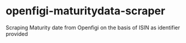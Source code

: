 # openfigi-maturitydata-scraper
Scraping Maturity date from Openfigi on the basis of ISIN as identifier provided
